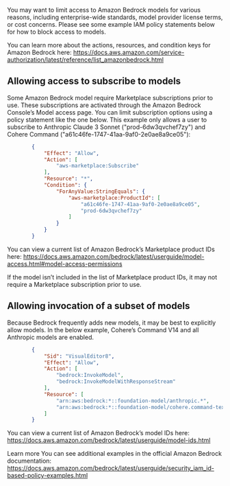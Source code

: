 You may want to limit access to Amazon Bedrock models for various reasons, including enterprise-wide standards, model provider license terms, or cost concerns. Please see some example IAM policy statements below for how to block access to models.

You can learn more about the actions, resources, and condition keys for Amazon Bedrock here: https://docs.aws.amazon.com/service-authorization/latest/reference/list_amazonbedrock.html 

## Allowing access to subscribe to models
Some Amazon Bedrock model require Marketplace subscriptions prior to use. These subscriptions are activated through the Amazon Bedrock Console’s Model access page. You can limit subscription options using a policy statement like the one below. This example only allows a user to subscribe to Anthropic Claude 3 Sonnet ("prod-6dw3qvchef7zy") and Cohere Command ("a61c46fe-1747-41aa-9af0-2e0ae8a9ce05"):
``` json
        {
            "Effect": "Allow",
            "Action": [
                "aws-marketplace:Subscribe"
            ],
            "Resource": "*",
            "Condition": {
                "ForAnyValue:StringEquals": {
                    "aws-marketplace:ProductId": [
                        "a61c46fe-1747-41aa-9af0-2e0ae8a9ce05",
                        "prod-6dw3qvchef7zy"
                    ]
                }
            }
        }
```
You can view a current list of Amazon Bedrock’s Marketplace product IDs here: https://docs.aws.amazon.com/bedrock/latest/userguide/model-access.html#model-access-permissions 

If the model isn’t included in the list of Marketplace product IDs, it may not require a Marketplace subscription prior to use.

## Allowing invocation of a subset of models
Because Bedrock frequently adds new models, it may be best to explicitly allow models. In the below example, Cohere’s Command V14 and all Anthropic models are enabled.
``` json
        {
            "Sid": "VisualEditor8",
            "Effect": "Allow",
            "Action": [
                "bedrock:InvokeModel",
                "bedrock:InvokeModelWithResponseStream"
            ],
            "Resource": [
                "arn:aws:bedrock:*::foundation-model/anthropic.*",
                "arn:aws:bedrock:*::foundation-model/cohere.command-text-v14"
            ]
        }
```
You can view a current list of Amazon Bedrock’s model IDs here: https://docs.aws.amazon.com/bedrock/latest/userguide/model-ids.html 

Learn more
You can see additional examples in the official Amazon Bedrock documentation: https://docs.aws.amazon.com/bedrock/latest/userguide/security_iam_id-based-policy-examples.html 
